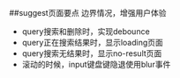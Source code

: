 ##suggest页面要点
边界情况，增强用户体验

+ query搜索和删除时，实现debounce
+ query正在搜索结果时，显示loading页面
+ query搜索无结果时，显示no-result页面
+ 滚动的时候，input键盘键隐退使用blur事件
